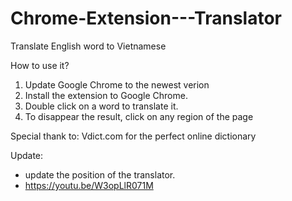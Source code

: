 # Chrome-Extension---Translator
Translate English word to Vietnamese

How to use it?
1. Update Google Chrome to the newest verion
2. Install the extension to Google Chrome.
3. Double click on a word to translate it. 
4. To disappear the result, click on any region of the page

Special thank to: Vdict.com for the perfect online dictionary

Update: 
- update the position of the translator.
- https://youtu.be/W3opLlR071M
